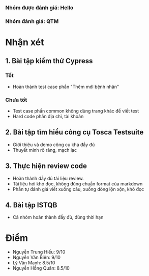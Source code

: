 ### Nhóm được đánh giá: Hello
### Nhóm đánh giá: QTM

# Nhận xét

## 1. Bài tập kiểm thử Cypress

### Tốt

- Hoàn thành test case phần "Thêm mới bệnh nhân"

### Chưa tốt

- Test case phần common không dùng trang khác để viết test
- Hard code phần địa chỉ, tài khoản

## 2. Bài tập tìm hiểu công cụ Tosca Testsuite

- Giới thiệu và demo công cụ khá đầy đủ
- Thuyết minh rõ ràng, mạch lạc

## 3. Thực hiện review code

- Hoàn thành đầy đủ tài liệu review.
- Tài liệu hơi khó đọc, không đúng chuẩn format của markdown
- Phần tự đánh giá viết xuống câu, xuống dòng lộn xộn, khó đọc
## 4. Bài tập ISTQB

- Cả nhóm hoàn thành đầy đủ, đúng thời hạn

# Điểm

- Nguyễn Trung Hiếu: 9/10
- Nguyễn Văn Biên: 9/10 
- Lý Văn Mạnh: 8.5/10 
- Nguyễn Hồng Quân: 8.5/10
